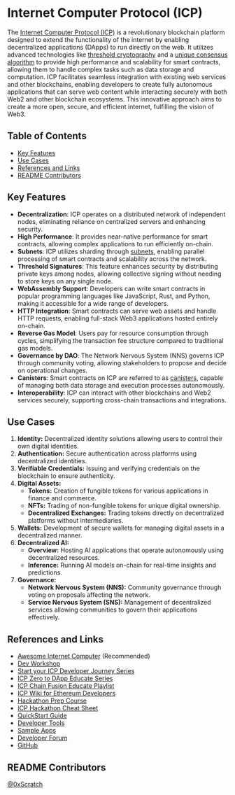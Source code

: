 # Internet Computer Protocol (ICP)

The [Internet Computer Protocol (ICP)](https://internetcomputer.org/) is a revolutionary blockchain platform designed to extend the functionality of the internet by enabling decentralized applications (DApps) to run directly on the web. It utilizes advanced technologies like [threshold cryptography](https://en.wikipedia.org/wiki/Threshold_cryptosystem) and a [unique consensus algorithm](https://eprint.iacr.org/2021/632.pdf) to provide high performance and scalability for smart contracts, allowing them to handle complex tasks such as data storage and computation. ICP facilitates seamless integration with existing web services and other blockchains, enabling developers to create fully autonomous applications that can serve web content while interacting securely with both Web2 and other blockchain ecosystems. This innovative approach aims to create a more open, secure, and efficient internet, fulfilling the vision of Web3.

## Table of Contents

- [Key Features](#key-features)
- [Use Cases](#use-cases)
- [References and Links](#references-and-links)
- [README Contributors](#readme-contributors)

## Key Features

- **Decentralization**: ICP operates on a distributed network of independent nodes, eliminating reliance on centralized servers and enhancing security.
- **High Performance**: It provides near-native performance for smart contracts, allowing complex applications to run efficiently on-chain.
- **Subnets**: ICP utilizes sharding through [subnets](https://internetcomputer.org/docs/current/developer-docs/getting-started/overview-of-icp#subnets), enabling parallel processing of smart contracts and scalability across the network.
- **Threshold Signatures**: This feature enhances security by distributing private keys among nodes, allowing collective signing without needing to store keys on any single node.
- **WebAssembly Support**: Developers can write smart contracts in popular programming languages like JavaScript, Rust, and Python, making it accessible for a wide range of developers.
- **HTTP Integration**: Smart contracts can serve web assets and handle HTTP requests, enabling full-stack Web3 applications hosted entirely on-chain.
- **Reverse Gas Model**: Users pay for resource consumption through cycles, simplifying the transaction fee structure compared to traditional gas models.
- **Governance by DAO**: The Network Nervous System (NNS) governs ICP through community voting, allowing stakeholders to propose and decide on operational changes.
- **Canisters**: Smart contracts on ICP are referred to as [canisters](https://internetcomputer.org/docs/current/concepts/canisters-code), capable of managing both data storage and execution processes autonomously.
- **Interoperability**: ICP can interact with other blockchains and Web2 services securely, supporting cross-chain transactions and integrations.

## Use Cases

1. **Identity:** Decentralized identity solutions allowing users to control their own digital identities.
2. **Authentication:** Secure authentication across platforms using decentralized identities.
3. **Verifiable Credentials:** Issuing and verifying credentials on the blockchain to ensure authenticity.
4. **Digital Assets:**
    - **Tokens:** Creation of fungible tokens for various applications in finance and commerce.
    - **NFTs:** Trading of non-fungible tokens for unique digital ownership.
    - **Decentralized Exchanges:** Trading tokens directly on decentralized platforms without intermediaries.
5. **Wallets:** Development of secure wallets for managing digital assets in a decentralized manner.
6. **Decentralized AI:**
    - **Overview:** Hosting AI applications that operate autonomously using decentralized resources.
    - **Inference:** Running AI models on-chain for real-time insights and predictions.
7. **Governance:**
    - **Network Nervous System (NNS):** Community governance through voting on proposals affecting the network.
    - **Service Nervous System (SNS):** Management of decentralized services allowing communities to govern their applications effectively.

## References and Links

- [Awesome Internet Computer](https://github.com/dfinity/awesome-internet-computer#readme) (Recommended)
- [Dev Workshop](https://www.youtube.com/watch?v=0ibazMK4FRs)
- [Start your ICP Developer Journey Series](https://internetcomputer.org/docs/current/tutorials/developer-journey/)
- [ICP Zero to DApp Educate Series](https://www.youtube.com/playlist?list=PLfEHHr3qexv8hKOJBV1XR10XhUKkyPIBp)
- [ICP Chain Fusion Educate Playlist](https://www.youtube.com/playlist?list=PLfEHHr3qexv9bjbFNp3ItK7yBZ5IQVXjf)
- [ICP Wiki for Ethereum Developers](https://wiki.internetcomputer.org/wiki/The_Internet_Computer_for_Ethereum_Developers)
- [Hackathon Prep Course](https://internetcomputer.org/docs/current/tutorials/hackathon-prep-course/)
- [ICP Hackathon Cheat Sheet](https://dfinityorg.notion.site/ICP-Hackathon-Cheat-Sheet-b2921239266149de81021412f572351c)
- [QuickStart Guide](https://internetcomputer.org/docs/current/developer-docs/getting-started/quickstart/react-quickstart)
- [Developer Tools](https://internetcomputer.org/docs/current/developer-docs/developer-tools/dev-tools-overview)
- [Sample Apps](https://internetcomputer.org/docs/current/samples/overview)
- [Developer Forum](https://forum.dfinity.org/)
- [GitHub](https://github.com/dfinity)

## README Contributors

[@0xScratch](https://github.com/0xScratch)

